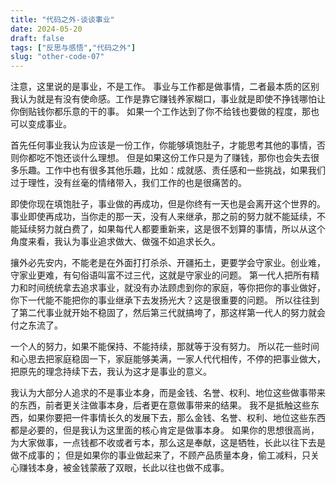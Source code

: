 ```yaml
---
title: "代码之外-谈谈事业"
date: 2024-05-20
draft: false
tags: ["反思与感悟","代码之外"]
slug: "other-code-07"
---
```


注意，这里说的是事业，不是工作。
事业与工作都是做事情，二者最本质的区别我认为就是有没有使命感。工作是靠它赚钱养家糊口，事业就是即使不挣钱哪怕让你倒贴钱你都乐意的干的事。
如果一个工作达到了你不给钱也要做的程度，那也可以变成事业。

首先任何事业我认为应该是一份工作，你能够填饱肚子，才能思考其他的事情，否则你都吃不饱还谈什么理想。
但是如果这份工作只是为了赚钱，那你也会失去很多乐趣。工作中也有很多其他乐趣，比如：成就感、责任感和一些挑战，如果我们过于理性，没有丝毫的情绪带入，我们工作的也是很痛苦的。

即使你现在填饱肚子，事业做的再成功，但是你终有一天也是会离开这个世界的。
事业即使再成功，当你走的那一天，没有人来继承，那之前的努力就不能延续，不能延续努力就白费了，如果每代人都要重新来，这是很不划算的事情，所以从这个角度来看，我认为事业追求做大、做强不如追求长久。

攘外必先安内，不能老是在外面打打杀杀、开疆拓土，更要学会守家业。创业难，守家业更难，有句俗语叫富不过三代，这就是守家业的问题。
第一代人把所有精力和时间统统拿去追求事业，就没有办法顾虑到你的家庭，等你把你的事业做好，你下一代能不能把你的事业继承下去发扬光大？这是很重要的问题。
所以往往到了第二代事业就开始不稳固了，然后第三代就搞垮了，那这样第一代人的努力就会付之东流了。

一个人的努力，如果不能保持、不能持续，那就等于没有努力。
所以花一些时间和心思去把家庭稳固一下，家庭能够美满，一家人代代相传，不停的把事业做大，把原先的理念持续下去，我认为这才是事业的意义。

我认为大部分人追求的不是事业本身，而是金钱、名誉、权利、地位这些做事带来的东西，前者更关注做事本身，后者更在意做事带来的结果。
我不是抵触这些东西，如果你要把一件事情长久的发展下去，那么金钱、名誉、权利、地位这些东西都是必要的，但是我认为这里面的核心肯定是做事本身。
如果你的思想很高尚，为大家做事，一点钱都不收或者亏本，那么这是奉献，这是牺牲，长此以往下去是做不成事的；
但是如果你的事业做起来了，不顾产品质量本身，偷工减料，只关心赚钱本身，被金钱蒙蔽了双眼，长此以往也做不成事。
